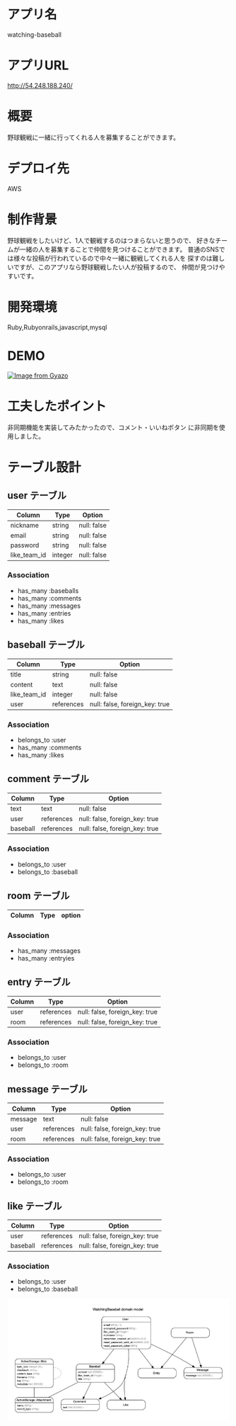 # アプリ名
watching-baseball

# アプリURL
http://54.248.188.240/

# 概要
野球観戦に一緒に行ってくれる人を募集することができます。

# デプロイ先
AWS

# 制作背景
野球観戦をしたいけど、1人で観戦するのはつまらないと思うので、
好きなチームが一緒の人を募集することで仲間を見つけることができます。
普通のSNSでは様々な投稿が行われているので中々一緒に観戦してくれる人を
探すのは難しいですが、このアプリなら野球観戦したい人が投稿するので、
仲間が見つけやすいです。

# 開発環境
Ruby,Rubyonrails,javascript,mysql

# DEMO
[![Image from Gyazo](https://i.gyazo.com/ad7547eaad9d3d49e65800a25d44ffd2.gif)](https://gyazo.com/ad7547eaad9d3d49e65800a25d44ffd2)


# 工夫したポイント
非同期機能を実装してみたかったので、コメント・いいねボタン
に非同期を使用しました。


# テーブル設計

## user テーブル

| Column       | Type    | Option      |
| ------------ | ------- | ----------- |
| nickname     | string  | null: false |
| email        | string  | null: false |
| password     | string  | null: false |
| like_team_id | integer | null: false |

### Association

- has_many :baseballs
- has_many :comments
- has_many :messages
- has_many :entries
- has_many :likes

## baseball テーブル

| Column       | Type       | Option                         |
| ------------ | ---------- | ------------------------------ |
| title        | string     | null: false                    |
| content      | text       | null: false                    |
| like_team_id | integer    | null: false                    |
| user         | references | null: false, foreign_key: true |

### Association

- belongs_to :user
- has_many :comments
- has_many :likes

## comment テーブル

| Column   | Type       | Option                         |
| -------- | ---------- | ------------------------------ |
| text     | text       | null: false                    |
| user     | references | null: false, foreign_key: true |
| baseball | references | null: false, foreign_key: true |

### Association

- belongs_to :user
- belongs_to :baseball

## room テーブル

| Column | Type | option |
| ------ | ---- | ------ |

### Association

- has_many :messages
- has_many :entryies

## entry テーブル

| Column | Type       | Option                         |
| ------ | ---------- | ------------------------------ |
| user   | references | null: false, foreign_key: true |
| room   | references | null: false, foreign_key: true |

### Association

- belongs_to :user
- belongs_to :room

## message テーブル

| Column  | Type       | Option                         |
| ------- | ---------- | ------------------------------ |
| message | text       | null: false                    |
| user    | references | null: false, foreign_key: true |
| room    | references | null: false, foreign_key: true |

### Association

- belongs_to :user
- belongs_to :room

## like テーブル

| Column   | Type       | Option                         |
| -------- | ---------- | ------------------------------ |
| user     | references | null: false, foreign_key: true |
| baseball | references | null: false, foreign_key: true |

### Association

- belongs_to :user
- belongs_to :baseball

![ER](erd.jpg)
